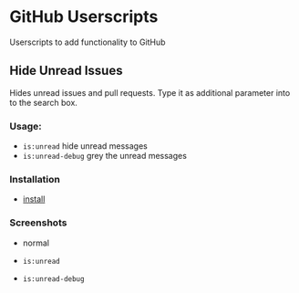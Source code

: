 # GitHub Userscripts

Userscripts to add functionality to GitHub

## Hide Unread Issues

Hides unread issues and pull requests. Type it as additional parameter into to the search box.

### Usage:

- `is:unread` hide unread messages
- `is:unread-debug` grey the unread messages

### Installation

- [install](https://raw.githubusercontent.com/muescha/GitHub-userscripts/master/github-unread.user.js)


### Screenshots

- normal

- `is:unread`

- `is:unread-debug`
